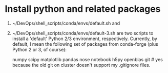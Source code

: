 # Install python and related packages

1. ~/DevOps/shell_scripts/conda/envs/default.sh and
2. ~/DevOps/shell_scripts/conda/envs/default-3.sh are two scripts to install a 'default' Python 2/3 environment, respectively. Currently, by default, I mean the following set of packages from conda-forge (plus Python 2 or 3, of course):

    numpy
    scipy
    matplotlib
    pandas
    nose
    notebook
    h5py
    openblas
    git # yes because the old git on cluster doesn't support my .gitignore files.
